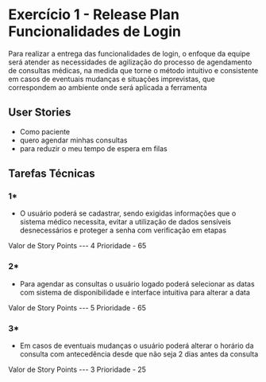 # Exercício 1 - Release Plan Funcionalidades de Login 

Para realizar a entrega das funcionalidades de login, o enfoque da equipe será atender as necessidades de agilização do processo de agendamento de consultas médicas, na medida que torne o método intuitivo e consistente em casos de eventuais mudanças e situações imprevistas, que correspondem ao ambiente onde será aplicada a ferramenta

## User Stories
- Como paciente 
- quero agendar minhas consultas
- para reduzir o meu tempo de espera em filas 

## Tarefas Técnicas


### 1*
- O usuário poderá se cadastrar, sendo exigidas informações que o sistema médico necessita, evitar a utilização de dados sensíveis desnecessários e proteger a senha com verificação em etapas

Valor de Story Points --- 4
Prioridade - 65

### 2*
- Para agendar as consultas o usuário logado poderá selecionar as datas com sistema de disponibilidade e interface intuitiva para alterar a data 

Valor de Story Points --- 5
Prioridade - 65

### 3*
- Em casos de eventuais mudanças o usuário poderá alterar o horário da consulta com antecedência desde que não seja 2 dias antes da consulta

Valor de Story Points --- 3
Prioridade - 25